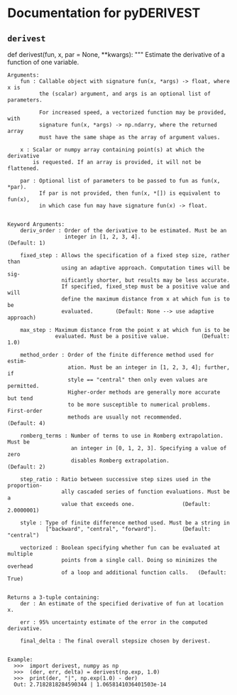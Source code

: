 # Documentation for pyDERIVEST
## ``derivest``

def derivest(fun, x, par = None, **kwargs):
    """
    Estimate the derivative of a function of one variable.
    
    
    Arguments:
        fun : Callable object with signature fun(x, *args) -> float, where x is
              the (scalar) argument, and args is an optional list of parameters.
              
              For increased speed, a vectorized function may be provided, with
              signature fun(x, *args) -> np.ndarry, where the returned array
              must have the same shape as the array of argument values.
        
        x : Scalar or numpy array containing point(s) at which the derivative
            is requested. If an array is provided, it will not be flattened.
        
        par : Optional list of parameters to be passed to fun as fun(x, *par).
              If par is not provided, then fun(x, *[]) is equivalent to fun(x),
              in which case fun may have signature fun(x) -> float.
        
        
    Keyword Arguments:
        deriv_order : Order of the derivative to be estimated. Must be an
                      integer in [1, 2, 3, 4].                     (Default: 1)
        
        fixed_step : Allows the specification of a fixed step size, rather than
                     using an adaptive approach. Computation times will be sig-
                     nificantly shorter, but results may be less accurate.
                     If specified, fixed_step must be a positive value and will
                     define the maximum distance from x at which fun is to be
                     evaluated.       (Default: None --> use adaptive approach)
        
        max_step : Maximum distance from the point x at which fun is to be
                   evaluated. Must be a positive value.          (Defualt: 1.0)
        
        method_order : Order of the finite difference method used for estim-
                       ation. Must be an integer in [1, 2, 3, 4]; further, if
                       style == "central" then only even values are permitted.
                       Higher-order methods are generally more accurate but tend
                       to be more susceptible to numerical problems. First-order
                       methods are usually not recommended.        (Default: 4)
        
        romberg_terms : Number of terms to use in Romberg extrapolation. Must be
                        an integer in [0, 1, 2, 3]. Specifying a value of zero
                        disables Romberg extrapolation.            (Default: 2)
        
        step_ratio : Ratio between successive step sizes used in the proportion-
                     ally cascaded series of function evaluations. Must be a
                     value that exceeds one.               (Default: 2.0000001)
        
        style : Type of finite difference method used. Must be a string in
                ["backward", "central", "forward"].        (Default: "central")
        
        vectorized : Boolean specifying whether fun can be evaluated at multiple
                     points from a single call. Doing so minimizes the overhead
                     of a loop and additional function calls.   (Default: True)
    
    
    Returns a 3-tuple containing:
        der : An estimate of the specified derivative of fun at location x.
        
        err : 95% uncertainty estimate of the error in the computed derivative.
        
        final_delta : The final overall stepsize chosen by derivest.
    
    
    Example:
      >>>  import derivest, numpy as np
      >>>  (der, err, delta) = derivest(np.exp, 1.0)
      >>>  print(der, "|", np.exp(1.0) - der)
      Out: 2.7182818284590344 | 1.0658141036401503e-14
        
